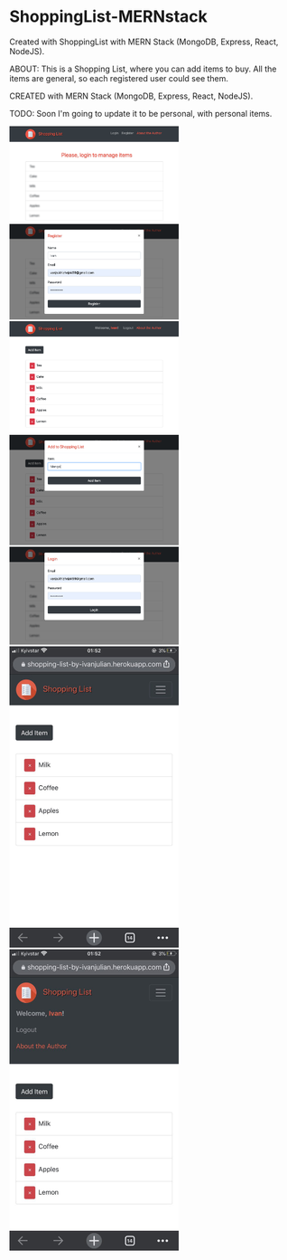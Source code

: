 # ShoppingList-MERNstack
 Created with ShoppingList with MERN Stack (MongoDB, Express, React, NodeJS).
 
 ABOUT:
  This is a Shopping List, where you can add items to buy.
  All the items are general, so each registered user could see them.
  
 CREATED with MERN Stack (MongoDB, Express, React, NodeJS).
  
 TODO:
  Soon I'm going to update it to be personal, with personal items.
<div style={display: flex}>
  <img src="client/screensForGit/1.png"  width="300px">
  <img src="client/screensForGit/2.png"  width="300px">
  <img src="client/screensForGit/3.png"  width="300px">
  <img src="client/screensForGit/4.png"  width="300px">
  <img src="client/screensForGit/5.png"  width="300px">
  <img src="client/screensForGit/6.jpg"  width="300px">
  <img src="client/screensForGit/7.jpg"  width="300px">
</div>

  
